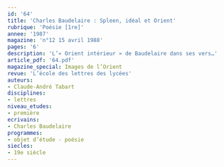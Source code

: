 ```yaml
---
id: '64'
title: 'Charles Baudelaire : Spleen, idéal et Orient'
rubrique: 'Poésie [1re]'
annee: '1987'
magazine: 'n°12 15 avril 1988'
pages: '6'
description: 'L’« Orient intérieur » de Baudelaire dans ses vers…'
article_pdf: '64.pdf'
magazine_special: Images de l’Orient
revue: 'L’école des lettres des lycées'
auteurs:
- Claude-André Tabart
disciplines:
- lettres
niveau_etudes:
- première
ecrivains:
- Charles Baudelaire
programmes:
- objet d’étude - poésie
siecles:
- 19e siècle
---
```


